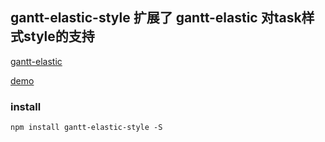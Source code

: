 ## gantt-elastic-style 扩展了 gantt-elastic 对task样式style的支持

[gantt-elastic](https://www.npmjs.com/package/gantt-elastic)

[demo](http://www.huili.cool/gantt)

### install

```
npm install gantt-elastic-style -S

```